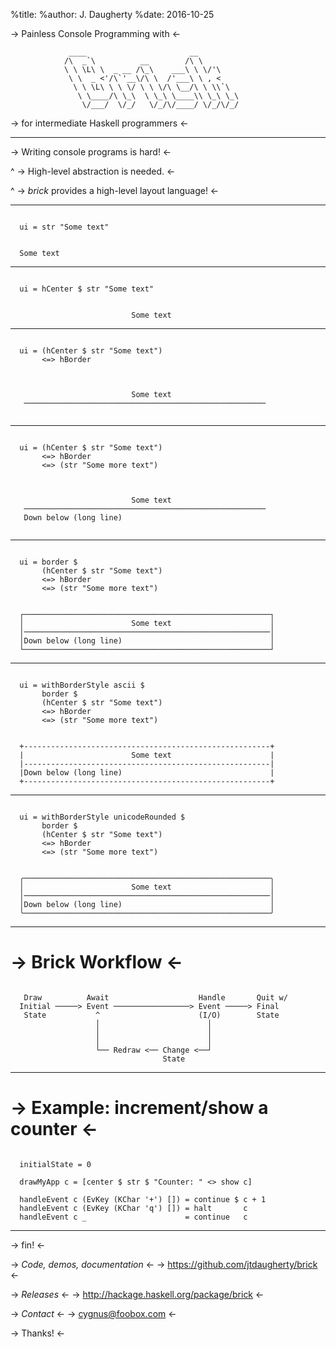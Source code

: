 %title:
%author: J. Daugherty
%date: 2016-10-25





-> Painless Console Programming with <-

                 ____                       __
                /\  _`\          __        /\ \
                \ \ \L\ \  _ __ /\_\    ___\ \ \/'\
                 \ \  _ <'/\`'__\/\ \  /'___\ \ , <
                  \ \ \L\ \ \ \/ \ \ \/\ \__/\ \ \\`\
                   \ \____/\ \_\  \ \_\ \____\\ \_\ \_\
                    \/___/  \/_/   \/_/\/____/ \/_/\/_/
    

-> for intermediate Haskell programmers <-

-------------------------------------------------




-> Writing console programs is hard! <-


^
-> High-level abstraction is needed. <-


^
-> *brick* provides a high-level layout language! <-

-------------------------------------------------

~~~

  ui = str "Some text"

~~~






~~~

  Some text

~~~

-------------------------------------------------

~~~

  ui = hCenter $ str "Some text"

~~~






~~~

                           Some text

~~~

-------------------------------------------------

~~~

  ui = (hCenter $ str "Some text")
       <=> hBorder

~~~





~~~


                           Some text
   ──────────────────────────────────────────────────────


~~~

-------------------------------------------------

~~~

  ui = (hCenter $ str "Some text")
       <=> hBorder
       <=> (str "Some more text")

~~~




~~~


                           Some text
   ──────────────────────────────────────────────────────
   Down below (long line) 


~~~

-------------------------------------------------

~~~

  ui = border $
       (hCenter $ str "Some text")
       <=> hBorder
       <=> (str "Some more text")

~~~



~~~

  ┌───────────────────────────────────────────────────────┐
  │                        Some text                      │
  │───────────────────────────────────────────────────────│
  │Down below (long line)                                 │
  └───────────────────────────────────────────────────────┘

~~~

-------------------------------------------------

~~~

  ui = withBorderStyle ascii $
       border $
       (hCenter $ str "Some text")
       <=> hBorder
       <=> (str "Some more text")

~~~


~~~

  +-------------------------------------------------------+
  |                        Some text                      |
  |-------------------------------------------------------|
  |Down below (long line)                                 |
  +-------------------------------------------------------+

~~~

-------------------------------------------------

~~~

  ui = withBorderStyle unicodeRounded $
       border $
       (hCenter $ str "Some text")
       <=> hBorder
       <=> (str "Some more text")

~~~


~~~

  ╭───────────────────────────────────────────────────────╮  
  │                        Some text                      │
  │───────────────────────────────────────────────────────│
  │Down below (long line)                                 │
  ╰───────────────────────────────────────────────────────╯

~~~

-------------------------------------------------

-> Brick Workflow <-
====================

~~~

   Draw          Await                    Handle       Quit w/  
  Initial ─────> Event ─────────────────> Event ─────> Final
   State           ^                      (I/O)        State
                   │                        │
                   │                        │
                   │                        │
                   └── Redraw <── Change <──┘
                                  State

~~~

-------------------------------------------------

-> Example: increment/show a counter <-
=======================================

~~~

  initialState = 0

  drawMyApp c = [center $ str $ "Counter: " <> show c]

  handleEvent c (EvKey (KChar '+') []) = continue $ c + 1  
  handleEvent c (EvKey (KChar 'q') []) = halt       c
  handleEvent c _                      = continue   c

~~~

-------------------------------------------------

-> fin! <-

-> *Code, demos, documentation* <-
-> https://github.com/jtdaugherty/brick <-

-> *Releases* <-
-> http://hackage.haskell.org/package/brick <-

-> *Contact* <-
-> cygnus@foobox.com <-

-> Thanks! <-
